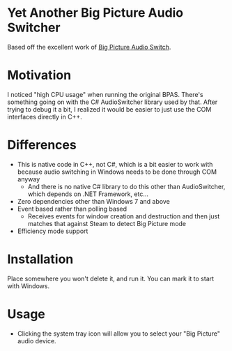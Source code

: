 # Yet Another Big Picture Audio Switcher

Based off the excellent work of [Big Picture Audio Switch](https://github.com/cinterre/BigPictureAudioSwitch/).

# Motivation

I noticed "high CPU usage" when running the original BPAS.  There's something going on with the C# AudioSwitcher library used by that.
After trying to debug it a bit, I realized it would be easier to just use the COM interfaces directly in C++.

# Differences

* This is native code in C++, not C#, which is a bit easier to work with because audio switching in Windows needs to be done through COM anyway
	* And there is no native C# library to do this other than AudioSwitcher, which depends on .NET Framework, etc...
* Zero dependencies other than Windows 7 and above
* Event based rather than polling based
	* Receives events for window creation and destruction and then just matches that against Steam to detect Big Picture mode
* Efficiency mode support

# Installation

Place somewhere you won't delete it, and run it.  You can mark it to start with Windows.

# Usage

* Clicking the system tray icon will allow you to select your "Big Picture" audio device.


